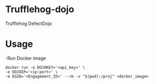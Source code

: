 # Trufflehog-dojo
Trufflehog DefectDojo

# Usage
-Run Docker image
```
docker run -e DOJOKEY='<api_key>' \
-e DOJOIP='<ip:port>' \
-e EGID='<Engagement_ID>' --rm -v "$(pwd):/proj" <docker_image>
```

